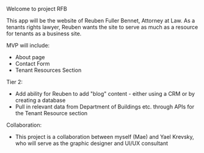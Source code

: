 Welcome to project RFB

This app will be the website of Reuben Fuller Bennet, Attorney at Law.
As a tenants rights lawyer, Reuben wants the site to serve as much as a resource for tenants as a business site.

MVP will include:
  - About page
  - Contact Form
  - Tenant Resources Section

Tier 2:
  - Add ability for Reuben to add "blog" content - either using a CRM or by creating a database
  - Pull in relevant data from Department of Buildings etc. through APIs for the Tenant Resource section


Collaboration:

- This project is a collaboration between myself (Mae) and Yael Krevsky, who will serve as the graphic designer and UI/UX consultant

